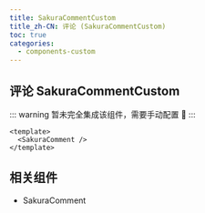 ```yaml
---
title: SakuraCommentCustom
title_zh-CN: 评论 (SakuraCommentCustom)
toc: true
categories:
  - components-custom
---
```


## 评论 SakuraCommentCustom

::: warning
暂未完全集成该组件，需要手动配置 🚧
:::

```vue
<template>
  <SakuraComment />
</template>
```

<SakuraCommentCustomPG />

## 相关组件

- SakuraComment
